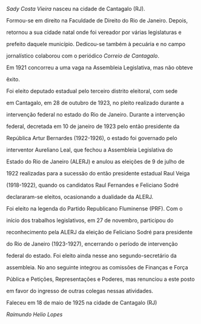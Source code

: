

*Sady Costa Vieira* nasceu na cidade de Cantagalo (RJ).



Formou-se em direito na Faculdade de Direito do Rio de Janeiro. Depois,

retornou a sua cidade natal onde foi vereador por várias legislaturas e

prefeito daquele município. Dedicou-se também à pecuária e no campo

jornalístico colaborou com o periódico *Correio de Cantagalo*.



Em 1921 concorreu a uma vaga na Assembleia Legislativa, mas não obteve

êxito.



Foi eleito deputado estadual pelo terceiro distrito eleitoral, com sede

em Cantagalo, em 28 de outubro de 1923, no pleito realizado durante a

intervenção federal no estado do Rio de Janeiro. Durante a intervenção

federal, decretada em 10 de janeiro de 1923 pelo então presidente da

República Artur Bernardes (1922-1926), o estado foi governado pelo

interventor Aureliano Leal, que fechou a Assembleia Legislativa do

Estado do Rio de Janeiro (ALERJ) e anulou as eleições de 9 de julho de

1922 realizadas para a sucessão do então presidente estadual Raul Veiga

(1918-1922), quando os candidatos Raul Fernandes e Feliciano Sodré

declararam-se eleitos, ocasionando a dualidade da ALERJ.



Foi eleito na legenda do Partido Republicano Fluminense (PRF). Com o

início dos trabalhos legislativos, em 27 de novembro, participou do

reconhecimento pela ALERJ da eleição de Feliciano Sodré para presidente

do Rio de Janeiro (1923-1927), encerrando o período de intervenção

federal do estado. Foi eleito ainda nesse ano segundo-secretário da

assembleia. No ano seguinte integrou as comissões de Finanças e Força

Pública e Petições, Representações e Poderes, mas renunciou a este posto

em favor do ingresso de outras colegas nessas atividades.



Faleceu em 18 de maio de 1925 na cidade de Cantagalo (RJ)



*Raimundo Helio Lopes*



